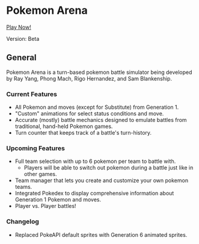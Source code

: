 # Pokemon Arena

[Play Now!](https://rdclder.github.io/Pokemon_Arena/)

Version: Beta

## General

Pokemon Arena is a turn-based pokemon battle simulator being developed by Ray Yang, Phong Mach, Rigo Hernandez, and Sam Blankenship.

### Current Features

- All Pokemon and moves (except for Substitute) from Generation 1.
- "Custom" animations for select status conditions and move.
- Accurate (mostly) battle mechanics designed to emulate battles from traditional, hand-held Pokemon games.
- Turn counter that keeps track of a battle's turn-history.

### Upcoming Features

- Full team selection with up to 6 pokemon per team to battle with.
    - Players will be able to switch out pokemon during a battle just like in other games.
- Team manager that lets you create and customize your own pokemon teams.
- Integrated Pokedex to display comprehensive information about Generation 1 Pokemon and moves.
- Player vs. Player battles!

### Changelog

- Replaced PokeAPI default sprites with Generation 6 animated sprites.